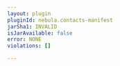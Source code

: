 ```yaml
---
layout: plugin
pluginId: nebula.contacts-manifest
jarSha1: INVALID
isJarAvailable: false
error: NONE
violations: []

---
```

